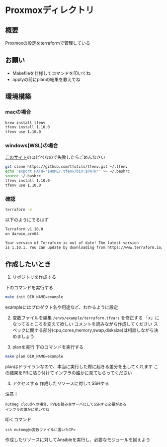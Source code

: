 # Proxmoxディレクトリ

## 概要

Proxmoxの設定をterraformで管理している

## お願い
- Makefileを仕様してコマンドを叩いてね
- applyの前にplanの結果を教えてね

## 環境構築
### macの場合
```bash
brew install tfenv
tfenv install 1.10.0
tfenv use 1.10.0
```

### windows(WSL)の場合
[このサイト](https://zenn.dev/shz/articles/0c237d00267be4)のコピペなので失敗したらごめんなさい

```bash
git clone https://github.com/tfutils/tfenv.git ~/.tfenv
echo 'export PATH="$HOME/.tfenv/bin:$PATH"' >> ~/.bashrc
source ~/.bashrc
tfenv install 1.10.0
tfenv use 1.10.0
```

### 確認
```bash
terraform -v
```

以下のようにでるはず
```bash
Terraform v1.10.0
on darwin_arm64

Your version of Terraform is out of date! The latest version
is 1.10.1. You can update by downloading from https://www.terraform.io/downloads.html
```


## 作成したいとき
1. リポジトリを作成する

下のコマンドを実行する
```bash
make init DIR_NAME=example
```
exampleにはプロダクト名や用途など、わかるように設定

2. 変数ファイルを編集
`/envs/example/terraform.tfvars` を修正する
「x」になってるところを変えて欲しい
コメントを読みながら作成してください
スペックに関する部分(cpu,cores,memory,swap,disksize)は相談しながら決めましょう

3. planを実行
下のコマンドを実行する
```bash
make plan DIR_NAME=example
```
planはドライランなので、本当に実行した際に起きる差分を出してくれます
この結果をPRに貼り付けてインフラの誰かに見てもらってください

4. アクセスする
作成したリソースに対してSSHする

注意！
```
nutmeg cloudへの場合、PVEを踏み台サーバにしてSSHする必要がある
インフラの誰かに聞いてね
```
叩くコマンド
```
ssh nutmeg@<変数ファイルに書いたIP>
```
作成したリソースに対してAnsibleを実行し、必要なモジュールを揃えよう










